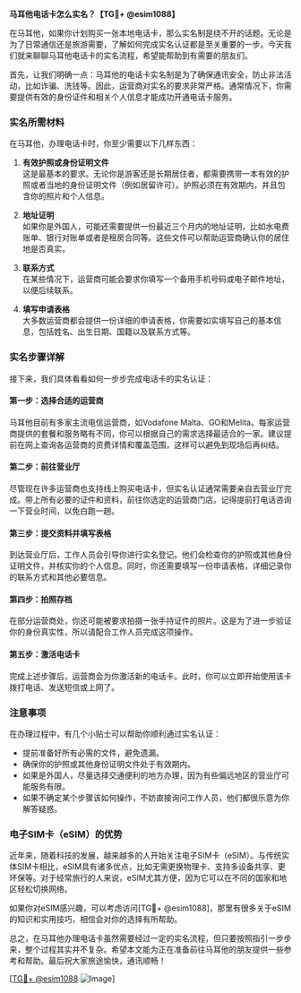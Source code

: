 **马耳他电话卡怎么实名？【TG💪+ @esim1088】**

在马耳他，如果你计划购买一张本地电话卡，那么实名制是绕不开的话题。无论是为了日常通信还是旅游需要，了解如何完成实名认证都是至关重要的一步。今天我们就来聊聊马耳他电话卡的实名流程，希望能帮助到有需要的朋友们。

首先，让我们明确一点：马耳他的电话卡实名制是为了确保通讯安全，防止非法活动，比如诈骗、洗钱等。因此，运营商对实名的要求非常严格。通常情况下，你需要提供有效的身份证件和相关个人信息才能成功开通电话卡服务。

### 实名所需材料

在马耳他，办理电话卡时，你至少需要以下几样东西：

1. **有效护照或身份证明文件**  
   这是最基本的要求。无论你是游客还是长期居住者，都需要携带一本有效的护照或者当地的身份证明文件（例如居留许可）。护照必须在有效期内，并且包含你的照片和个人信息。

2. **地址证明**  
   如果你是外国人，可能还需要提供一份最近三个月内的地址证明，比如水电费账单、银行对账单或者是租房合同等。这些文件可以帮助运营商确认你的居住地是否真实。

3. **联系方式**  
   在某些情况下，运营商可能会要求你填写一个备用手机号码或电子邮件地址，以便后续联系。

4. **填写申请表格**  
   大多数运营商都会提供一份详细的申请表格，你需要如实填写自己的基本信息，包括姓名、出生日期、国籍以及联系方式等。

### 实名步骤详解

接下来，我们具体看看如何一步步完成电话卡的实名认证：

#### 第一步：选择合适的运营商
马耳他目前有多家主流电信运营商，如Vodafone Malta、GO和Melita。每家运营商提供的套餐和服务略有不同，你可以根据自己的需求选择最适合的一家。建议提前在网上查询各运营商的资费详情和覆盖范围，这样可以避免到现场后再纠结。

#### 第二步：前往营业厅
尽管现在许多运营商也支持线上购买电话卡，但实名认证通常需要亲自去营业厅完成。带上所有必要的证件和资料，前往你选定的运营商门店。记得提前打电话咨询一下营业时间，以免白跑一趟。

#### 第三步：提交资料并填写表格
到达营业厅后，工作人员会引导你进行实名登记。他们会检查你的护照或其他身份证明文件，并核实你的个人信息。同时，你还需要填写一份申请表格，详细记录你的联系方式和其他必要信息。

#### 第四步：拍照存档
在部分运营商处，你还可能被要求拍摄一张手持证件的照片。这是为了进一步验证你的身份真实性，所以请配合工作人员完成这项操作。

#### 第五步：激活电话卡
完成上述步骤后，运营商会为你激活新的电话卡。此时，你可以立即开始使用该卡拨打电话、发送短信或上网了。

### 注意事项

在办理过程中，有几个小贴士可以帮助你顺利通过实名认证：

- 提前准备好所有必需的文件，避免遗漏。
- 确保你的护照或其他身份证明文件处于有效期内。
- 如果是外国人，尽量选择交通便利的地方办理，因为有些偏远地区的营业厅可能服务有限。
- 如果不确定某个步骤该如何操作，不妨直接询问工作人员，他们都很乐意为你解答疑惑。

### 电子SIM卡（eSIM）的优势

近年来，随着科技的发展，越来越多的人开始关注电子SIM卡（eSIM）。与传统实体SIM卡相比，eSIM具有诸多优点，比如无需更换物理卡、支持多设备共享、更环保等。对于经常旅行的人来说，eSIM尤其方便，因为它可以在不同的国家和地区轻松切换网络。

如果你对eSIM感兴趣，可以考虑访问[TG💪+ @esim1088]，那里有很多关于eSIM的知识和实用技巧，相信会对你的选择有所帮助。

总之，在马耳他办理电话卡虽然需要经过一定的实名流程，但只要按照指引一步步来，整个过程其实并不复杂。希望本文能为正在准备前往马耳他的朋友提供一些参考和帮助。最后祝大家旅途愉快，通讯顺畅！

[[TG💪+ @esim1088](https://t.me/s/esim1088) ![Image](https://i.postimg.cc/4NQfJmqS/Snipaste-2025-05-13-00-14-12.png)]